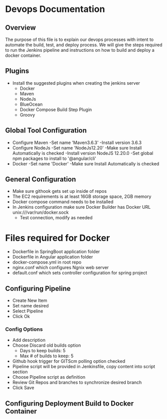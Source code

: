 # Devops Documentation

## Overview
The purpose of this file is to explain our devops processes with intent to automate the build, test, and deploy process.
We will give the steps required to run the Jenkins pipeline and instructions on how to build and deploy a docker container.

## Plugins
- Install the suggested plugins when creating the jenkins server
	- Docker
	- Maven
	- NodeJs
	- BlueOcean
	- Docker Compose Build Step Plugin
	- Groovy

## Global Tool Configuration
- Configure Maven
	-Set name 'Maven3.6.3'
	-Install version 3.6.3
- Configure NodeJs
	-Set name 'NodeJs12.20'
	-Make sure Install Automatically is checked
	-Install version NodeJS 12.20.0
	-Set global npm packages to install to '@angular/cli'
- Docker
	-Set name 'Docker'
	-Make sure Install Automatically is checked
	
## General Configuration
- Make sure githook gets set up inside of repos
- The EC2 requirements is at least 16GB storage space, 2GB memory
- Docker compose command needs to be installed
- In Jenkins configuration make sure Docker Builder has Docker URL unix:///var/run/docker.sock
	- Test connection, modify as needed

# Files required for Docker
- Dockerfile in SpringBoot application folder
- Dockerfile in Angular application folder
- docker-compose.yml in root repo 
- nginx.conf which configures Ngnix web server
- default.conf which sets controller configuration for spring project

## Configuring Pipeline
- Create New Item
- Set name desired
- Select Pipeline
- Click Ok
### Config Options
- Add description
- Choose Discard old builds option 
	- Days to keep builds: 5
	- Max # of builds to keep: 5
- Github hook trigger for GITScm polling option checked
- Pipeline script will be provided in Jenkinsfile, copy content into script section
- Choose Pipeline script as definition
- Review Git Repos and branches to synchronize desired branch
- Click Save

## Configuring Deployment Build to Docker Container


